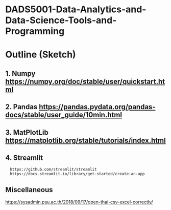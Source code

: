 # DADS5001-Data-Analytics-and-Data-Science-Tools-and-Programming

# Outline (Sketch)
## 1. Numpy https://numpy.org/doc/stable/user/quickstart.html
## 2. Pandas https://pandas.pydata.org/pandas-docs/stable/user_guide/10min.html
## 3. MatPlotLib https://matplotlib.org/stable/tutorials/index.html
## 4. Streamlit 
      https://github.com/streamlit/streamlit
      https://docs.streamlit.io/library/get-started/create-an-app

## Miscellaneous
https://sysadmin.psu.ac.th/2018/09/17/open-thai-csv-excel-correctly/
